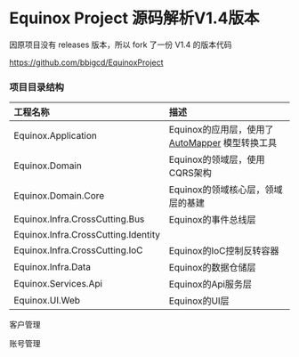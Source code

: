 # Equinox Project 源码解析V1.4版本

因原项目没有 releases 版本，所以 fork 了一份 V1.4 的版本代码

<https://github.com/bbigcd/EquinoxProject>

### 项目目录结构

| 工程名称                            | 描述                                                         |
| :---------------------------------- | :----------------------------------------------------------- |
| Equinox.Application                 | Equinox的应用层，使用了 [AutoMapper](<https://github.com/AutoMapper/AutoMapper>) 模型转换工具 |
| Equinox.Domain                      | Equinox的领域层，使用CQRS架构                                |
| Equinox.Domain.Core                 | Equinox的领域核心层，领域层的基建                            |
| Equinox.Infra.CrossCutting.Bus      | Equinox的事件总线层                                          |
| Equinox.Infra.CrossCutting.Identity |                                                              |
| Equinox.Infra.CrossCutting.IoC      | Equinox的IoC控制反转容器                                     |
| Equinox.Infra.Data                  | Equinox的数据仓储层                                          |
| Equinox.Services.Api                | Equinox的Api服务层                                           |
| Equinox.UI.Web                      | Equinox的UI层                                                |

客户管理

账号管理



